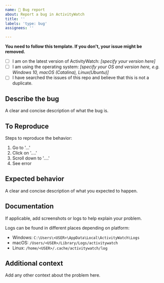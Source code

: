 ```yaml
---
name: 🐞 Bug report
about: Report a bug in ActivityWatch
title: ''
labels: 'type: bug'
assignees: ''

---
```


**You need to follow this template. If you don't, your issue might be removed.**

 - [ ] I am on the latest version of ActivityWatch: *[specify your version here]*
 - [ ] I am using the operating system: *[specify your OS and version here, e.g. Windows 10, macOS (Catalina), Linux(Ubuntu)]*
 - [ ] I have searched the issues of this repo and believe that this is not a duplicate.

## Describe the bug
A clear and concise description of what the bug is.

## To Reproduce
Steps to reproduce the behavior:
1. Go to '...'
2. Click on '....'
3. Scroll down to '....'
4. See error

## Expected behavior
A clear and concise description of what you expected to happen.

## Documentation
If applicable, add screenshots or logs to help explain your problem.

Logs can be found in different places depending on platform:
 - Windows: `C:\Users\<USER>\AppData\Local\ActivityWatch\Logs`
 - macOS: `/Users/<USER>/Library/Logs/activitywatch`
 - Linux: `/home/<USER>/.cache/activitywatch/log`

## Additional context
Add any other context about the problem here.
